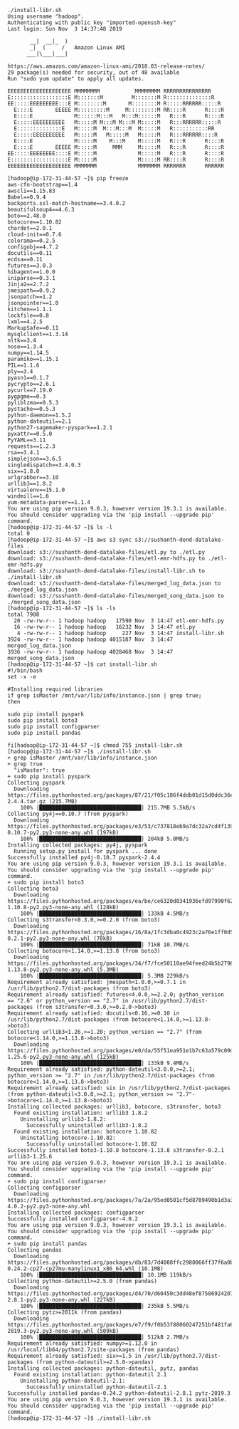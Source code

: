 ﻿```
./install-libr.sh
Using username "hadoop".
Authenticating with public key "imported-openssh-key"
Last login: Sun Nov  3 14:37:48 2019

       __|  __|_  )
       _|  (     /   Amazon Linux AMI
      ___|\___|___|

https://aws.amazon.com/amazon-linux-ami/2018.03-release-notes/
29 package(s) needed for security, out of 48 available
Run "sudo yum update" to apply all updates.

EEEEEEEEEEEEEEEEEEEE MMMMMMMM           MMMMMMMM RRRRRRRRRRRRRRR
E::::::::::::::::::E M:::::::M         M:::::::M R::::::::::::::R
EE:::::EEEEEEEEE:::E M::::::::M       M::::::::M R:::::RRRRRR:::::R
  E::::E       EEEEE M:::::::::M     M:::::::::M RR::::R      R::::R
  E::::E             M::::::M:::M   M:::M::::::M   R:::R      R::::R
  E:::::EEEEEEEEEE   M:::::M M:::M M:::M M:::::M   R:::RRRRRR:::::R
  E::::::::::::::E   M:::::M  M:::M:::M  M:::::M   R:::::::::::RR
  E:::::EEEEEEEEEE   M:::::M   M:::::M   M:::::M   R:::RRRRRR::::R
  E::::E             M:::::M    M:::M    M:::::M   R:::R      R::::R
  E::::E       EEEEE M:::::M     MMM     M:::::M   R:::R      R::::R
EE:::::EEEEEEEE::::E M:::::M             M:::::M   R:::R      R::::R
E::::::::::::::::::E M:::::M             M:::::M RR::::R      R::::R
EEEEEEEEEEEEEEEEEEEE MMMMMMM             MMMMMMM RRRRRRR      RRRRRR

[hadoop@ip-172-31-44-57 ~]$ pip freeze
aws-cfn-bootstrap==1.4
awscli==1.15.83
Babel==0.9.4
backports.ssl-match-hostname==3.4.0.2
beautifulsoup4==4.6.3
boto==2.48.0
botocore==1.10.82
chardet==2.0.1
cloud-init==0.7.6
colorama==0.2.5
configobj==4.7.2
docutils==0.11
ecdsa==0.11
futures==3.0.3
hibagent==1.0.0
iniparse==0.3.1
Jinja2==2.7.2
jmespath==0.9.2
jsonpatch==1.2
jsonpointer==1.0
kitchen==1.1.1
lockfile==0.8
lxml==4.2.5
MarkupSafe==0.11
mysqlclient==1.3.14
nltk==3.4
nose==1.3.4
numpy==1.14.5
paramiko==1.15.1
PIL==1.1.6
ply==3.4
pyasn1==0.1.7
pycrypto==2.6.1
pycurl==7.19.0
pygpgme==0.3
pyliblzma==0.5.3
pystache==0.5.3
python-daemon==1.5.2
python-dateutil==2.1
python27-sagemaker-pyspark==1.2.1
pyxattr==0.5.0
PyYAML==3.11
requests==1.2.3
rsa==3.4.1
simplejson==3.6.5
singledispatch==3.4.0.3
six==1.8.0
urlgrabber==3.10
urllib3==1.8.2
virtualenv==15.1.0
windmill==1.6
yum-metadata-parser==1.1.4
You are using pip version 9.0.3, however version 19.3.1 is available.
You should consider upgrading via the 'pip install --upgrade pip' command.
[hadoop@ip-172-31-44-57 ~]$ ls -l
total 0
[hadoop@ip-172-31-44-57 ~]$ aws s3 sync s3://sushanth-dend-datalake-files .
download: s3://sushanth-dend-datalake-files/etl.py to ./etl.py
download: s3://sushanth-dend-datalake-files/etl-emr-hdfs.py to ./etl-emr-hdfs.py
download: s3://sushanth-dend-datalake-files/install-libr.sh to ./install-libr.sh
download: s3://sushanth-dend-datalake-files/merged_log_data.json to ./merged_log_data.json
download: s3://sushanth-dend-datalake-files/merged_song_data.json to ./merged_song_data.json
[hadoop@ip-172-31-44-57 ~]$ ls -ls
total 7900
  20 -rw-rw-r-- 1 hadoop hadoop   17590 Nov  3 14:47 etl-emr-hdfs.py
  16 -rw-rw-r-- 1 hadoop hadoop   16232 Nov  3 14:47 etl.py
   4 -rw-rw-r-- 1 hadoop hadoop     227 Nov  3 14:47 install-libr.sh
3924 -rw-rw-r-- 1 hadoop hadoop 4015187 Nov  3 14:47 merged_log_data.json
3936 -rw-rw-r-- 1 hadoop hadoop 4028468 Nov  3 14:47 merged_song_data.json
[hadoop@ip-172-31-44-57 ~]$ cat install-libr.sh
#!/bin/bash
set -x -e

#Installing required libraries
if grep isMaster /mnt/var/lib/info/instance.json | grep true;
then

sudo pip install pyspark
sudo pip install boto3
sudo pip install configparser
sudo pip install pandas

fi[hadoop@ip-172-31-44-57 ~]$ chmod 755 install-libr.sh
[hadoop@ip-172-31-44-57 ~]$ ./install-libr.sh
+ grep isMaster /mnt/var/lib/info/instance.json
+ grep true
  "isMaster": true
+ sudo pip install pyspark
Collecting pyspark
  Downloading https://files.pythonhosted.org/packages/87/21/f05c186f4ddb01d15d0ddc36ef4b7e3cedbeb6412274a41f26b55a650ee5/pyspark-2.4.4.tar.gz (215.7MB)
    100% |████████████████████████████████| 215.7MB 5.5kB/s
Collecting py4j==0.10.7 (from pyspark)
  Downloading https://files.pythonhosted.org/packages/e3/53/c737818eb9a7dc32a7cd4f1396e787bd94200c3997c72c1dbe028587bd76/py4j-0.10.7-py2.py3-none-any.whl (197kB)
    100% |████████████████████████████████| 204kB 5.8MB/s
Installing collected packages: py4j, pyspark
  Running setup.py install for pyspark ... done
Successfully installed py4j-0.10.7 pyspark-2.4.4
You are using pip version 9.0.3, however version 19.3.1 is available.
You should consider upgrading via the 'pip install --upgrade pip' command.
+ sudo pip install boto3
Collecting boto3
  Downloading https://files.pythonhosted.org/packages/ea/be/ce6320d0341936efd97990f62b33aa2717513c12b16a8a2ed4301214e65a/boto3-1.10.8-py2.py3-none-any.whl (128kB)
    100% |████████████████████████████████| 133kB 4.5MB/s
Collecting s3transfer<0.3.0,>=0.2.0 (from boto3)
  Downloading https://files.pythonhosted.org/packages/16/8a/1fc3dba0c4923c2a76e1ff0d52b305c44606da63f718d14d3231e21c51b0/s3transfer-0.2.1-py2.py3-none-any.whl (70kB)
    100% |████████████████████████████████| 71kB 10.7MB/s
Collecting botocore<1.14.0,>=1.13.8 (from boto3)
  Downloading https://files.pythonhosted.org/packages/34/f7/fce50110ae94feed24b5b2796cb2bd376345ceb480b9d4090e10be75d959/botocore-1.13.8-py2.py3-none-any.whl (5.3MB)
    100% |████████████████████████████████| 5.3MB 229kB/s
Requirement already satisfied: jmespath<1.0.0,>=0.7.1 in /usr/lib/python2.7/dist-packages (from boto3)
Requirement already satisfied: futures<4.0.0,>=2.2.0; python_version == "2.6" or python_version == "2.7" in /usr/lib/python2.7/dist-packages (from s3transfer<0.3.0,>=0.2.0->boto3)
Requirement already satisfied: docutils<0.16,>=0.10 in /usr/lib/python2.7/dist-packages (from botocore<1.14.0,>=1.13.8->boto3)
Collecting urllib3<1.26,>=1.20; python_version == "2.7" (from botocore<1.14.0,>=1.13.8->boto3)
  Downloading https://files.pythonhosted.org/packages/e0/da/55f51ea951e1b7c63a579c09dd7db825bb730ec1fe9c0180fc77bfb31448/urllib3-1.25.6-py2.py3-none-any.whl (125kB)
    100% |████████████████████████████████| 133kB 9.4MB/s
Requirement already satisfied: python-dateutil<3.0.0,>=2.1; python_version >= "2.7" in /usr/lib/python2.7/dist-packages (from botocore<1.14.0,>=1.13.8->boto3)
Requirement already satisfied: six in /usr/lib/python2.7/dist-packages (from python-dateutil<3.0.0,>=2.1; python_version >= "2.7"->botocore<1.14.0,>=1.13.8->boto3)
Installing collected packages: urllib3, botocore, s3transfer, boto3
  Found existing installation: urllib3 1.8.2
    Uninstalling urllib3-1.8.2:
      Successfully uninstalled urllib3-1.8.2
  Found existing installation: botocore 1.10.82
    Uninstalling botocore-1.10.82:
      Successfully uninstalled botocore-1.10.82
Successfully installed boto3-1.10.8 botocore-1.13.8 s3transfer-0.2.1 urllib3-1.25.6
You are using pip version 9.0.3, however version 19.3.1 is available.
You should consider upgrading via the 'pip install --upgrade pip' command.
+ sudo pip install configparser
Collecting configparser
  Downloading https://files.pythonhosted.org/packages/7a/2a/95ed0501cf5d8709490b1d3a3f9b5cf340da6c433f896bbe9ce08dbe6785/configparser-4.0.2-py2.py3-none-any.whl
Installing collected packages: configparser
Successfully installed configparser-4.0.2
You are using pip version 9.0.3, however version 19.3.1 is available.
You should consider upgrading via the 'pip install --upgrade pip' command.
+ sudo pip install pandas
Collecting pandas
  Downloading https://files.pythonhosted.org/packages/db/83/7d4008ffc2988066ff37f6a0bb6d7b60822367dcb36ba5e39aa7801fda54/pandas-0.24.2-cp27-cp27mu-manylinux1_x86_64.whl (10.1MB)
    100% |████████████████████████████████| 10.1MB 119kB/s
Collecting python-dateutil>=2.5.0 (from pandas)
  Downloading https://files.pythonhosted.org/packages/d4/70/d60450c3dd48ef87586924207ae8907090de0b306af2bce5d134d78615cb/python_dateutil-2.8.1-py2.py3-none-any.whl (227kB)
    100% |████████████████████████████████| 235kB 5.5MB/s
Collecting pytz>=2011k (from pandas)
  Downloading https://files.pythonhosted.org/packages/e7/f9/f0b53f88060247251bf481fa6ea62cd0d25bf1b11a87888e53ce5b7c8ad2/pytz-2019.3-py2.py3-none-any.whl (509kB)
    100% |████████████████████████████████| 512kB 2.7MB/s
Requirement already satisfied: numpy>=1.12.0 in /usr/local/lib64/python2.7/site-packages (from pandas)
Requirement already satisfied: six>=1.5 in /usr/lib/python2.7/dist-packages (from python-dateutil>=2.5.0->pandas)
Installing collected packages: python-dateutil, pytz, pandas
  Found existing installation: python-dateutil 2.1
    Uninstalling python-dateutil-2.1:
      Successfully uninstalled python-dateutil-2.1
Successfully installed pandas-0.24.2 python-dateutil-2.8.1 pytz-2019.3
You are using pip version 9.0.3, however version 19.3.1 is available.
You should consider upgrading via the 'pip install --upgrade pip' command.
[hadoop@ip-172-31-44-57 ~]$ ./install-libr.sh
```